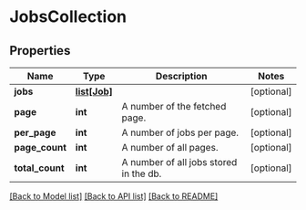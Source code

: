 # JobsCollection

## Properties
Name | Type | Description | Notes
------------ | ------------- | ------------- | -------------
**jobs** | [**list[Job]**](Job.md) |  | [optional] 
**page** | **int** | A number of the fetched page. | [optional] 
**per_page** | **int** | A number of jobs per page. | [optional] 
**page_count** | **int** | A number of all pages. | [optional] 
**total_count** | **int** | A number of all jobs stored in the db. | [optional] 

[[Back to Model list]](../README.md#documentation-for-models) [[Back to API list]](../README.md#documentation-for-api-endpoints) [[Back to README]](../README.md)


